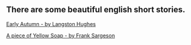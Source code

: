 ## There are some beautiful english short stories.

[Early Autumn - by Langston Hughes](https://cheryli.github.io/Readings/Early_Autumn)

[A piece of Yellow Soap - by Frank Sargeson](https://cheryli.github.io/Readings/A_piece_of_Yellow_Soap)
